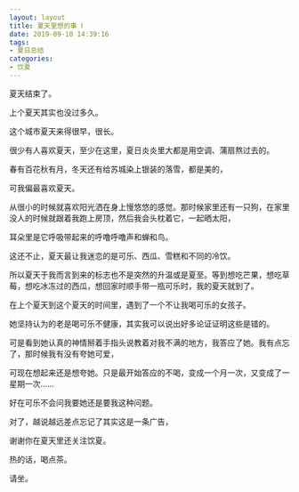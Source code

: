 ```yaml
---
layout: layout
title: 夏天里想的事 Ⅰ
date: 2019-09-10 14:39:16
tags:
- 夏日总结
categories:
- 饮夏
---
```

夏天结束了。 


上个夏天其实也没过多久。 


这个城市夏天来得很早，很长。 

很少有人喜欢夏天，至少在这里，夏日炎炎里大都是用空调、蒲扇熬过去的。  

春有百花秋有月，冬天还有给苏城染上银装的落雪，都是美的，  

可我偏最喜欢夏天。 


从很小的时候就喜欢阳光洒在身上慢悠悠的感觉。那时候家里还有一只狗，在家里没人的时候就跟着我跑上房顶，然后我会头枕着它，一起晒太阳，  

耳朵里是它呼吸带起来的呼噜呼噜声和蝉和鸟。


这还不止，夏天最让我迷恋的是可乐、西瓜、雪糕和不同的冷饮。  

所以夏天于我而言到来的标志也不是突然的升温或是夏至。等到想吃芒果，想吃草莓，想吃冰冻过的西瓜，想回家时顺手带一瓶可乐时，我的夏天就到了。


在上个夏天到这个夏天的时间里，遇到了一个不让我喝可乐的女孩子。  

她坚持认为的老是喝可乐不健康，其实我可以说出好多论证证明这些是错的。  

可是看到她认真的神情掰着手指头说教着对我不满的地方，我答应了她。我有点忘了，那时候我有没有夸她可爱，  

可现在想起来还是想夸她。只是最开始答应的不喝，变成一个月一次，又变成了一星期一次......


好在可乐不会问我要她还是要我这种问题。 


对了，越说越远差点忘记了其实这是一条广告，


谢谢你在夏天里还关注饮夏。


热的话，喝点茶。


请坐。